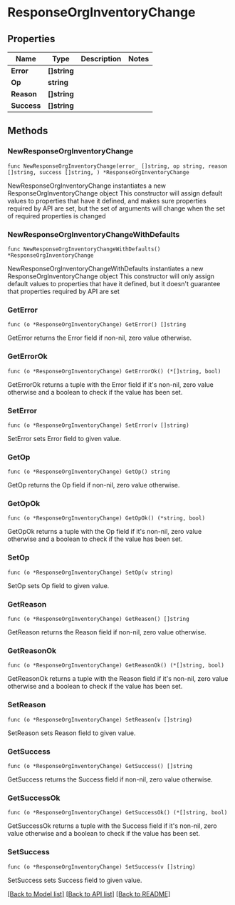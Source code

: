 # ResponseOrgInventoryChange

## Properties

Name | Type | Description | Notes
------------ | ------------- | ------------- | -------------
**Error** | **[]string** |  | 
**Op** | **string** |  | 
**Reason** | **[]string** |  | 
**Success** | **[]string** |  | 

## Methods

### NewResponseOrgInventoryChange

`func NewResponseOrgInventoryChange(error_ []string, op string, reason []string, success []string, ) *ResponseOrgInventoryChange`

NewResponseOrgInventoryChange instantiates a new ResponseOrgInventoryChange object
This constructor will assign default values to properties that have it defined,
and makes sure properties required by API are set, but the set of arguments
will change when the set of required properties is changed

### NewResponseOrgInventoryChangeWithDefaults

`func NewResponseOrgInventoryChangeWithDefaults() *ResponseOrgInventoryChange`

NewResponseOrgInventoryChangeWithDefaults instantiates a new ResponseOrgInventoryChange object
This constructor will only assign default values to properties that have it defined,
but it doesn't guarantee that properties required by API are set

### GetError

`func (o *ResponseOrgInventoryChange) GetError() []string`

GetError returns the Error field if non-nil, zero value otherwise.

### GetErrorOk

`func (o *ResponseOrgInventoryChange) GetErrorOk() (*[]string, bool)`

GetErrorOk returns a tuple with the Error field if it's non-nil, zero value otherwise
and a boolean to check if the value has been set.

### SetError

`func (o *ResponseOrgInventoryChange) SetError(v []string)`

SetError sets Error field to given value.


### GetOp

`func (o *ResponseOrgInventoryChange) GetOp() string`

GetOp returns the Op field if non-nil, zero value otherwise.

### GetOpOk

`func (o *ResponseOrgInventoryChange) GetOpOk() (*string, bool)`

GetOpOk returns a tuple with the Op field if it's non-nil, zero value otherwise
and a boolean to check if the value has been set.

### SetOp

`func (o *ResponseOrgInventoryChange) SetOp(v string)`

SetOp sets Op field to given value.


### GetReason

`func (o *ResponseOrgInventoryChange) GetReason() []string`

GetReason returns the Reason field if non-nil, zero value otherwise.

### GetReasonOk

`func (o *ResponseOrgInventoryChange) GetReasonOk() (*[]string, bool)`

GetReasonOk returns a tuple with the Reason field if it's non-nil, zero value otherwise
and a boolean to check if the value has been set.

### SetReason

`func (o *ResponseOrgInventoryChange) SetReason(v []string)`

SetReason sets Reason field to given value.


### GetSuccess

`func (o *ResponseOrgInventoryChange) GetSuccess() []string`

GetSuccess returns the Success field if non-nil, zero value otherwise.

### GetSuccessOk

`func (o *ResponseOrgInventoryChange) GetSuccessOk() (*[]string, bool)`

GetSuccessOk returns a tuple with the Success field if it's non-nil, zero value otherwise
and a boolean to check if the value has been set.

### SetSuccess

`func (o *ResponseOrgInventoryChange) SetSuccess(v []string)`

SetSuccess sets Success field to given value.



[[Back to Model list]](../README.md#documentation-for-models) [[Back to API list]](../README.md#documentation-for-api-endpoints) [[Back to README]](../README.md)


